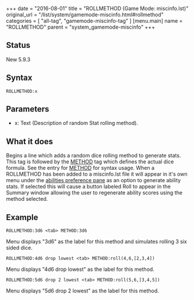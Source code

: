 +++
date = "2016-08-01"
title = "ROLLMETHOD (Game Mode: miscinfo.lst)"
original_url = "/list/system/gamemode-miscinfo.html#rollmethod"
categories = [ "all-tag", "gamemode-miscinfo-tag" ]
[menu.main]
    name = "ROLLMETHOD"
    parent = "system_gamemode-miscinfo"
+++

## Status

New 5.9.3

## Syntax

`ROLLMETHOD:x`

## Parameters

-   x: Text (Description of random Stat
    rolling method).



What it does
------------

Begins a line which adds a random dice rolling method to generate stats.
This tag is followed by the
[METHOD](/list/system/gamemode-miscinfo/method.html) tag which defines
the actual dice formula. See the entry for
[METHOD](/list/system/gamemode-miscinfo/method.html) for syntax usage.
When a ROLLMETHOD has been added to a miscinfo.lst file it will appear
in it's own menu under the [abilities preference
pane](/menu/settings/character/ability-score.html) as an option to
generate ability stats. If selected this will cause a button labeled
Roll to appear in the Summary window allowing the user to regenerate
ability scores using the method selected.

Example
-------

`ROLLMETHOD:3d6 <tab> METHOD:3d6`

Menu displays "3d6" as the label for this method and simulates rolling 3
six sided dice.

`ROLLMETHOD:4d6 drop lowest <tab> METHOD:roll(4,6,[2,3,4])`

Menu displays "4d6 drop lowest" as the label for this method.

`ROLLMETHOD:5d6 drop 2 lowest <tab> METHOD:roll(5,6,[3,4,5])`

Menu displays "5d6 drop 2 lowest" as the label for this method.

